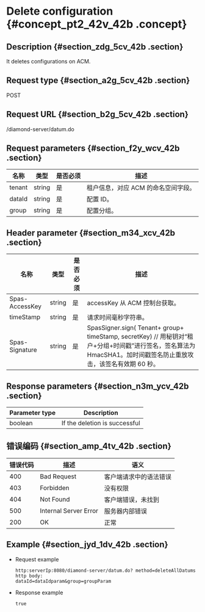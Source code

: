 # Delete configuration {#concept_pt2_42v_42b .concept}

## Description {#section_zdg_5cv_42b .section}

It deletes configurations on ACM.

## Request type {#section_a2g_5cv_42b .section}

POST

## Request URL {#section_b2g_5cv_42b .section}

/diamond-server/datum.do

## Request parameters {#section_f2y_wcv_42b .section}

|名称|类型|是否必须|描述|
|--|--|----|--|
|tenant|string|是|租户信息，对应 ACM 的命名空间字段。|
|dataId|string|是|配置 ID。|
|group|string|是|配置分组。|

## Header parameter {#section_m34_xcv_42b .section}

|名称|类型|是否必须|描述|
|--|--|----|--|
|Spas-AccessKey|string|是|accessKey 从 ACM 控制台获取。|
|timeStamp|string|是|请求时间毫秒字符串。|
|Spas-Signature|string|是|SpasSigner.sign\( Tenant+ group+ timeStamp, secretKey\) // 用秘钥对“租户+分组+时间戳”进行签名，签名算法为 HmacSHA1。加时间戳签名防止重放攻击，该签名有效期 60 秒。|

## Response parameters {#section_n3m_ycv_42b .section}

|Parameter type|Description|
|--------------|-----------|
|boolean|If the deletion is successful|

## 错误编码 {#section_amp_4tv_42b .section}

|错误代码|描述|语义|
|----|--|--|
|400|Bad Request|客户端请求中的语法错误|
|403|Forbidden|没有权限|
|404|Not Found|客户端错误，未找到|
|500|Internal Server Error|服务器内部错误|
|200|OK|正常|

## Example {#section_jyd_1dv_42b .section}

-   Request example

    ```
    http:serverIp:8080/diamond-server/datum.do? method=deleteAllDatums
    http body:
    dataId=dataIdparam&group=groupParam
    ```

-   Response example

    ```
    true
    ```


